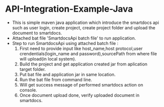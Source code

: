 # API-Integration-Example-Java

 - This is simple maven java application which introduce the smartdocs api such as user login, create project, create project
 folder and upload the document to smartdocs.
 - Attached bat file 'SmartdocsApi batch file' to run application.
 - Step to run SmartdocsApi using attached batch file :
     1. First need to provide input like host_name,host protocol,user crendentials(login_name and password),sourcePath from where   file will upload(in local system).
     2. Build the project and get application created jar from aplication target folder.
     3. Put bat file and application jar in same location.
     4. Run the bat file from command line.
     5. Will get success message of performed smartdocs action on console.
     6. Once document upload done, verify uploaded document in smartdocs.
